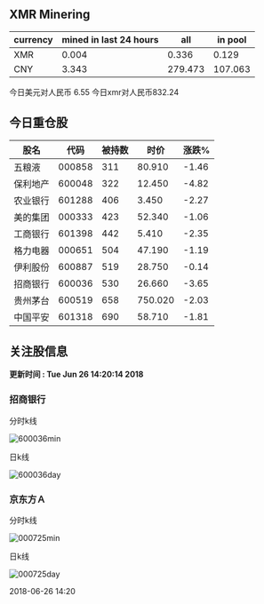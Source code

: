 ## XMR Minering

|currency|mined in last 24 hours|all|in pool|
|---|---|---|---|
|XMR|0.004|0.336|0.129|
|CNY|3.343|279.473|107.063|

今日美元对人民币 6.55	今日xmr对人民币832.24


## 今日重仓股 

|股名|代码|被持数|时价|涨跌%|
|---|---|---|---|---|
|五粮液|000858|311|80.910|-1.46|
|保利地产|600048|322|12.450|-4.82|
|农业银行|601288|406|3.450|-2.27|
|美的集团|000333|423|52.340|-1.06|
|工商银行|601398|442|5.410|-2.35|
|格力电器|000651|504|47.190|-1.19|
|伊利股份|600887|519|28.750|-0.14|
|招商银行|600036|530|26.660|-3.65|
|贵州茅台|600519|658|750.020|-2.03|
|中国平安|601318|690|58.710|-1.81|

## 关注股信息
**更新时间 : Tue Jun 26 14:20:14 2018**
### 招商银行 
分时k线

![600036min](http://image.sinajs.cn/newchart/min/n/sh600036.gif)

日k线

![600036day](http://image.sinajs.cn/newchart/daily/n/sh600036.gif)

### 京东方Ａ 
分时k线

![000725min](http://image.sinajs.cn/newchart/min/n/sz000725.gif)

日k线

![000725day](http://image.sinajs.cn/newchart/daily/n/sz000725.gif)

2018-06-26 14:20